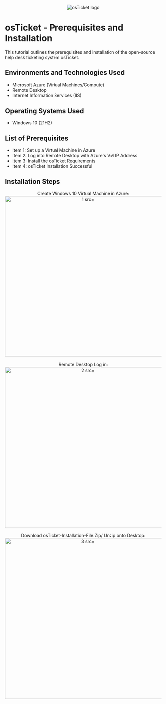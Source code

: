 <p align="center">
<img src="https://i.imgur.com/Clzj7Xs.png" alt="osTicket logo"/>
</p>

<h1>osTicket - Prerequisites and Installation</h1>
This tutorial outlines the prerequisites and installation of the open-source help desk ticketing system osTicket.<br />

<h2>Environments and Technologies Used</h2>

- Microsoft Azure (Virtual Machines/Compute)
- Remote Desktop
- Internet Information Services (IIS)

<h2>Operating Systems Used </h2>

- Windows 10</b> (21H2)

<h2>List of Prerequisites</h2>

- Item 1: Set up a Virtual Machine in Azure
- Item 2: Log into Remote Desktop with Azure's VM IP Address
- Item 3: Install the osTicket Requirements
- Item 4: osTicket Installation Successful

<h2>Installation Steps</h2>

<p align="center">
Create Windows 10 Virtual Machine in Azure: <br/>
<img width="518" alt="1 src="https://github.com/user-attachments/assets/3278697a-8cfb-46ae-a74a-b9a243dde2c8"/>
<br />
<br />
Remote Desktop Log in: <br/>
<img width="518" alt="2 src="https://github.com/user-attachments/assets/d5ff2710-6a52-4a7d-8a1c-19cb46b22fb3"/>
<br />
<br />
Download osTicket-Installation-File.Zip/ Unzip onto Desktop: <br/>
<img width="518" alt="3 src="https://github.com/user-attachments/assets/3abe0e91-2c63-4de2-9c80-586cb315c85c"/>
<br />
<br />

</p>
